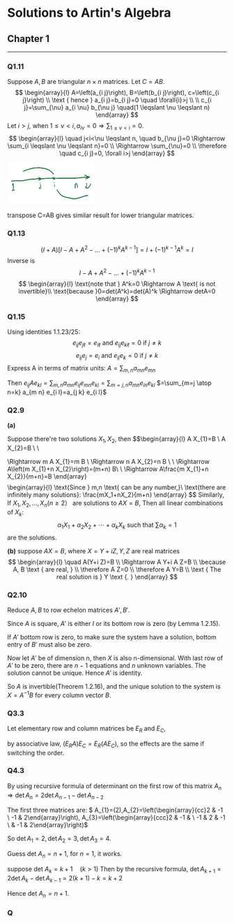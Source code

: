 <script>
MathJax = {
  tex: {
    inlineMath: [['$', '$'], ['\\(', '\\)']]
  },
  svg: {
    fontCache: 'global'
  }
};
</script>
<script type="text/javascript" id="MathJax-script" async
  src="https://cdn.jsdelivr.net/npm/mathjax@3/es5/tex-svg.js">
</script>

# Solutions to Artin's Algebra
## Chapter 1
---

### **Q1.11**
Suppose $A, B$ are triangular $n \times n$ matrices. Let $C=A B$.
$$
\begin{array}{l}
A=\left(a_{i j}\right), B=\left(b_{i j}\right), c=\left(c_{i j}\right) \\
\text { hence } a_{i j}=b_{i j}=0 \quad \forall{i}>j \\
\\
c_{i j}=\sum_{\nu} a_{i \nu} b_{\nu j} \quad(1 \leqslant \nu \leqslant n)
\end{array}
$$
Let $i> j$, 
when $1 \leqslant \nu < i, a_{i \nu}=0 \Rightarrow \sum_{1 \leqslant \nu < i}=0$.
$$
\begin{array}{l}
\quad j<i<\nu \leqslant n, \quad b_{\nu j}=0 \Rightarrow \sum_{i \leqslant \nu \leqslant n}=0 \\
\Rightarrow \sum_{\nu}=0 \\
\therefore \quad c_{i j}=0, \forall i>j
\end{array}
$$
<img src="images/q1.11.png" width="200" height="100">

transpose C=AB gives similar result for lower triangular matrices.
### **Q1.13**
$$
(I+A)\left[I-A+A^{2}-\ldots+(-1)^{k} A^{k-1}\right]=I+(-1)^{k-1} A^{k}=I
$$
Inverse is $$I-A+A^{2}-\ldots+(-1)^{k} A^{k-1}$$
$$
\begin{array}{l}
\text{note that } A^k=0 \Rightarrow A \text{ is not invertible}\\
\text{because }0=det(A^k)=det(A)^k \Rightarrow detA=0
\end{array}
$$
### **Q1.15**
Using identities 1.1.23/25:
$$
e_{i j} e_{j \ell}=e_{i \ell} \text { and } e_{i j} e_{k \ell}=0 \text { if } j \neq k
$$
$$
e_{i j} e_{j}=e_{i} \text{ and } e_{i j} e_{k}=0 \text { if } j \neq k
$$
Express A in terms of matrix units: $A=\sum_{m, n} a_{m n} e_{m n}$

Then $e_{i j} A e_{k l}=\sum_{m, n} a_{m n} e_{i j} e_{m n} e_{k l}=\sum_{m=j, n} a_{m n} e_{i n} e_{k l}$
$=\sum_{m=j \atop n=k} a_{m n} e_{i l}=a_{j k} e_{i l}$
### **Q2.9**
**(a)**

Suppose there're two solutions $X_1,X_2$, then
$$\begin{array}{l}
A X_{1}=B \\
A X_{2}=B \\
\\

\Rightarrow m A X_{1}=m B \\
\Rightarrow n A X_{2}=n B \\
\\
\Rightarrow A\left(m X_{1}+n X_{2}\right)=(m+n) B\\
\\
\Rightarrow A\frac{m X_{1}+n X_{2}}{m+n}=B
\end{array}
$$
$$
\begin{array}{l}
\text{Since } m,n \text{  can be any number,}\\
\text{there are infinitely many solutions}:
\frac{mX_1+nX_2}{m+n}
\end{array}
$$
Similarly, 
If $X_1,X_2,…,X_n (n\geq2）$ are solutions to $AX=B$,
Then all linear combinations of $X_k$: 
$$
\alpha_{1} X_{1}+\alpha_{2} X_{2}+\cdots+\alpha_{k} X_{k} \text{ such that }\sum \alpha_{k}=1
$$
are the solutions.


**(b)** suppose $A X=B$, where $X=Y+i Z, Y, Z$ are real matrices
$$
\begin{array}{l}
\quad A(Y+i Z)=B \\
\Rightarrow A Y+i A Z=B \\
\because A, B \text { are real, } \\
\therefore A Z=0 \\
\therefore A Y=B \\
\text { The real solution is } Y \text {. }
\end{array}
$$
### **Q2.10**
Reduce $A, B$ to row echelon matrices $A', B'$.

Since $A$ is square, $A'$ is either $I$ or its bottom row is zero (by Lemma 1.2.15).

If $A'$ bottom row is zero, to make sure the system have a solution, bottom entry of $B'$ must also be zero.

Now let $A'$ be of dimension n, then $X$ is also n-dimensional. With last row of $A'$ to be zero, there are $n-1$ equations and $n$ unknown variables. The solution cannot be unique. Hence $A'$ is identity.

So $A$ is invertible(Theorem 1.2.16), and the unique solution to the system is $X=A^{-1}B$ for every column vector $B$.
### **Q3.3**
Let elementary row and column matrices be $E_R$ and $E_C$,

by associative law, $(E_R A)E_C=E_R (A E_C)$, so the effects are the same if switching the order.
### **Q4.3**
By using recursive formula of determinant on the first row of this matrix $A_{n} \Rightarrow \operatorname{det} A_{n}=2 \operatorname{det} A_{n-1}-\operatorname{det} A_{n-2}$

The first three matrices are:
$ A_{1}=(2),A_{2}=\left(\begin{array}{cc}2 & -1 \\ -1 & 2\end{array}\right), A_{3}=\left(\begin{array}{ccc}2 & -1 & \\ -1 & 2 & -1 \\ & -1 & 2\end{array}\right)$

So
$\operatorname{det} A_{1}=2, \operatorname{det} A_{2}=3, \operatorname{det} A_{3}=4$.

Guess det $A_{n}=n+1$, for $n=1$, it works.

suppose det $A_{k}=k+1 \quad(k>1)$
Then by the recursive formula,
$\operatorname{det} A_{k+1}=2 \operatorname{det} A_{k} -\operatorname{det} A_{k-1}=2(k+1)-k=k+2$

Hence det $A_{n}=n+1$.
### **Q**

